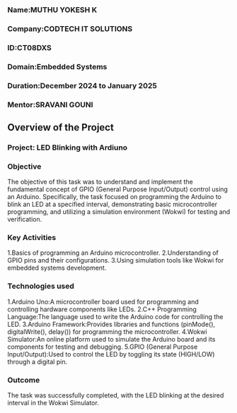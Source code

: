 ### Name:MUTHU YOKESH K
### Company:CODTECH IT SOLUTIONS
### ID:CT08DXS
### Domain:Embedded Systems
### Duration:December 2024 to January 2025
### Mentor:SRAVANI GOUNI


## Overview of the Project

### Project: LED Blinking with Ardiuno

### Objective
The objective of this task was to understand and implement the fundamental concept of GPIO (General Purpose Input/Output) control using an Arduino. Specifically, the task focused on programming the Arduino to blink an LED at a specified interval, demonstrating basic microcontroller programming, and utilizing a simulation environment (Wokwi) for testing and verification.

### Key Activities
1.Basics of programming an Arduino microcontroller.
2.Understanding of GPIO pins and their configurations.
3.Using simulation tools like Wokwi for embedded systems development.

### Technologies used
1.Arduino Uno:A microcontroller board used for programming and controlling hardware components like LEDs.
2.C++ Programming Language:The language used to write the Arduino code for controlling the LED.
3.Arduino Framework:Provides libraries and functions (pinMode(), digitalWrite(), delay()) for programming the microcontroller.
4.Wokwi Simulator:An online platform used to simulate the Arduino board and its components for testing and debugging.
5.GPIO (General Purpose Input/Output):Used to control the LED by toggling its state (HIGH/LOW) through a digital pin.

### Outcome
The task was successfully completed, with the LED blinking at the desired interval in the Wokwi Simulator.
